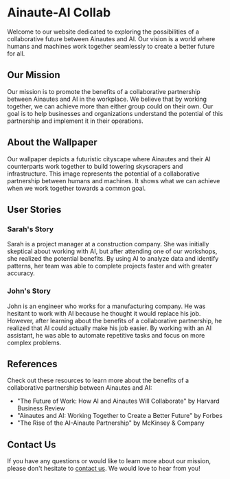 <!--font:Cinzel Decorative-->

# Ainaute-AI Collab

Welcome to our website dedicated to exploring the possibilities of a collaborative future between Ainautes and AI. Our vision is a world where humans and machines work together seamlessly to create a better future for all.

## Our Mission

Our mission is to promote the benefits of a collaborative partnership between Ainautes and AI in the workplace. We believe that by working together, we can achieve more than either group could on their own. Our goal is to help businesses and organizations understand the potential of this partnership and implement it in their operations.

## About the Wallpaper

Our wallpaper depicts a futuristic cityscape where Ainautes and their AI counterparts work together to build towering skyscrapers and infrastructure. This image represents the potential of a collaborative partnership between humans and machines. It shows what we can achieve when we work together towards a common goal.

## User Stories

### Sarah's Story

Sarah is a project manager at a construction company. She was initially skeptical about working with AI, but after attending one of our workshops, she realized the potential benefits. By using AI to analyze data and identify patterns, her team was able to complete projects faster and with greater accuracy.

### John's Story

John is an engineer who works for a manufacturing company. He was hesitant to work with AI because he thought it would replace his job. However, after learning about the benefits of a collaborative partnership, he realized that AI could actually make his job easier. By working with an AI assistant, he was able to automate repetitive tasks and focus on more complex problems.

## References

Check out these resources to learn more about the benefits of a collaborative partnership between Ainautes and AI:

- "The Future of Work: How AI and Ainautes Will Collaborate" by Harvard Business Review
- "Ainautes and AI: Working Together to Create a Better Future" by Forbes
- "The Rise of the AI-Ainaute Partnership" by McKinsey & Company

## Contact Us

If you have any questions or would like to learn more about our mission, please don't hesitate to [contact us](#contact). We would love to hear from you!

<!--

Write me content for website with wallpaper which alt text is:

"A futuristic cityscape where Ainautes and their AI counterparts work together to build towering skyscrapers and infrastructure."

The name/title of the page should not be 1:1 copy of the alt text but rather a real content of the website which is using this wallpaper.

- Use markdown format 
- Start with heading
- Heading should be short and concise
- The content should look like a real website 
- The website should not be about the wallpaper, wallpaper is just a related background
- Heading should be contain work "wallpaper" or "background"
- Include real sections like references, contact, user stories, etc. use things relevant to the page purpose.
- Feel free to use structure like headings, bullets, numbering, blockquotes, paragraphs, horizontal lines, etc.
- You can use formatting like bold or _italic_
- You can include UTF-8 emojis
- Links should be only #hash anchors (and you can refer to the document itself)
- Do not include images


---


# The Future of Work: Building a Collaborative Ainaute-AI Partnership

Welcome to our website dedicated to exploring the possibilities of a collaborative future between Ainautes and AI. Our vision is a world where humans and machines work together seamlessly to create a better future for all.

## Our Mission

Our mission is to promote the benefits of a collaborative partnership between Ainautes and AI in the workplace. We believe that by working together, we can achieve more than either group could on their own. Our goal is to help businesses and organizations understand the potential of this partnership and implement it in their operations.

## About the Wallpaper

Our wallpaper depicts a futuristic cityscape where Ainautes and their AI counterparts work together to build towering skyscrapers and infrastructure. This image represents the potential of a collaborative partnership between humans and machines. It shows what we can achieve when we work together towards a common goal.

## User Stories

### Sarah's Story

Sarah is a project manager at a construction company. She was initially skeptical about working with AI, but after attending one of our workshops, she realized the potential benefits. By using AI to analyze data and identify patterns, her team was able to complete projects faster and with greater accuracy.

### John's Story

John is an engineer who works for a manufacturing company. He was hesitant to work with AI because he thought it would replace his job. However, after learning about the benefits of a collaborative partnership, he realized that AI could actually make his job easier. By working with an AI assistant, he was able to automate repetitive tasks and focus on more complex problems.

## References

Check out these resources to learn more about the benefits of a collaborative partnership between Ainautes and AI:

- "The Future of Work: How AI and Ainautes Will Collaborate" by Harvard Business Review
- "Ainautes and AI: Working Together to Create a Better Future" by Forbes
- "The Rise of the AI-Ainaute Partnership" by McKinsey & Company

## Contact Us

If you have any questions or would like to learn more about our mission, please don't hesitate to [contact us](#contact). We would love to hear from you!

-->
